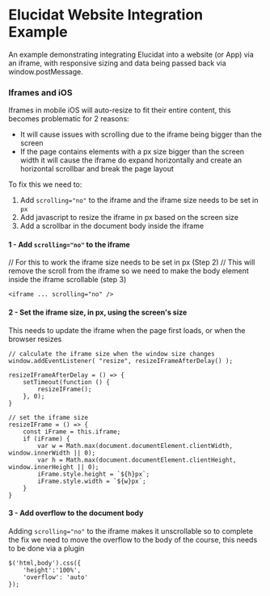 # Elucidat Website Integration Example

An example demonstrating integrating Elucidat into a website (or App) via an iframe, with responsive sizing and data being passed back via window.postMessage.



### Iframes and iOS

Iframes in mobile iOS will auto-resize to fit their entire content, this becomes problematic for 2 reasons:

- It will cause issues with scrolling due to the iframe being bigger than the screen
- If the page contains elements with a px size bigger than the screen width it will cause the iframe do expand horizontally and create an horizontal scrollbar and break the page layout


To fix this we need to:
1. Add `scrolling="no"` to the iframe and the iframe size needs to be set in `px`
2. Add javascript to resize the iframe in px based on the screen size
3. Add a scrollbar in the document body inside the iframe



#### 1 - Add `scrolling="no"` to the iframe
// For this to work the iframe size needs to be set in px (Step 2)
// This will remove the scroll from the iframe so we need to make the body element inside the iframe scrollable (step 3)

```
<iframe ... scrolling="no" />
```


#### 2 - Set the iframe size, in px, using the screen's size
This needs to update the iframe when the page first loads, or when the browser resizes

```
// calculate the iframe size when the window size changes
window.addEventListener( "resize", resizeIFrameAfterDelay() );

resizeIFrameAfterDelay = () => {
    setTimeout(function () {
        resizeIFrame();
    }, 0);
}

// set the iframe size
resizeIFrame = () => {
    const iFrame = this.iframe;
    if (iFrame) {
        var w = Math.max(document.documentElement.clientWidth, window.innerWidth || 0);
        var h = Math.max(document.documentElement.clientHeight, window.innerHeight || 0);
        iFrame.style.height = `${h}px`;
        iFrame.style.width = `${w}px`;
    }
}

```


#### 3 - Add overflow to the document body
Adding `scrolling="no"` to the iframe makes it unscrollable so to complete the fix we need to move the overflow to the body of the course, this needs to be done via a plugin

```
$('html,body').css({
    'height':'100%',
    'overflow': 'auto'
});
```
